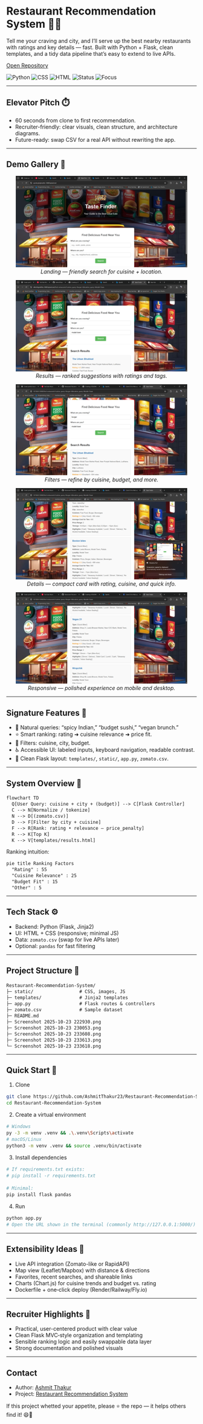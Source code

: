# Restaurant Recommendation System 🍣🚀

Tell me your craving and city, and I’ll serve up the best nearby restaurants with ratings and key details — fast. Built with Python + Flask, clean templates, and a tidy data pipeline that’s easy to extend to live APIs.

[Open Repository](https://github.com/AshmitThakur23/Restaurant-Recommendation-System)

![Python](https://img.shields.io/badge/Python-60.7%25-3776AB?logo=python&logoColor=white)
![CSS](https://img.shields.io/badge/CSS-25%25-1572B6?logo=css3&logoColor=white)
![HTML](https://img.shields.io/badge/HTML-14.3%25-E34F26?logo=html5&logoColor=white)
![Status](https://img.shields.io/badge/Status-Portfolio%20Ready-brightgreen)
![Focus](https://img.shields.io/badge/Focus-UX%20%7C%20Speed%20%7C%20Clarity-ff69b4)

---

## Elevator Pitch ⏱️

- 60 seconds from clone to first recommendation.
- Recruiter-friendly: clear visuals, clean structure, and architecture diagrams.
- Future-ready: swap CSV for a real API without rewriting the app.

---

## Demo Gallery 📸

<p align="center">
  <img src="./Screenshot%202025-10-23%20222930.png" alt="Landing page with cuisine and city search" width="90%" />
  <br/>
  <em>Landing — friendly search for cuisine + location.</em>
</p>

<p align="center">
  <img src="./Screenshot%202025-10-23%20230053.png" alt="Search results ranked by rating and relevance" width="90%" />
  <br/>
  <em>Results — ranked suggestions with ratings and tags.</em>
</p>

<p align="center">
  <img src="./Screenshot%202025-10-23%20233608.png" alt="Filters and refined results" width="90%" />
  <br/>
  <em>Filters — refine by cuisine, budget, and more.</em>
</p>

<p align="center">
  <img src="./Screenshot%202025-10-23%20233613.png" alt="Restaurant detail card and info" width="90%" />
  <br/>
  <em>Details — compact card with rating, cuisine, and quick info.</em>
</p>

<p align="center">
  <img src="./Screenshot%202025-10-23%20233618.png" alt="Responsive view for mobile" width="90%" />
  <br/>
  <em>Responsive — polished experience on mobile and desktop.</em>
</p>

---

## Signature Features 🌟

- 🔎 Natural queries: “spicy Indian,” “budget sushi,” “vegan brunch.”
- ⭐ Smart ranking: rating ➜ cuisine relevance ➜ price fit.
- 🧭 Filters: cuisine, city, budget.
- ♿ Accessible UI: labeled inputs, keyboard navigation, readable contrast.
- 🧱 Clean Flask layout: `templates/`, `static/`, `app.py`, `zomato.csv`.

---

## System Overview 🧠

```mermaid
flowchart TD
  Q[User Query: cuisine + city + (budget)] --> C[Flask Controller]
  C --> N[Normalize / tokenize]
  N --> D[(zomato.csv)]
  D --> F[Filter by city + cuisine]
  F --> R[Rank: rating • relevance – price_penalty]
  R --> K[Top K]
  K --> V[templates/results.html]
```

Ranking intuition:

```mermaid
pie title Ranking Factors
  "Rating" : 55
  "Cuisine Relevance" : 25
  "Budget Fit" : 15
  "Other" : 5
```

---

## Tech Stack ⚙️

- Backend: Python (Flask, Jinja2)
- UI: HTML + CSS (responsive; minimal JS)
- Data: `zomato.csv` (swap for live APIs later)
- Optional: `pandas` for fast filtering

---

## Project Structure 📁

```
Restaurant-Recommendation-System/
├─ static/                 # CSS, images, JS
├─ templates/              # Jinja2 templates
├─ app.py                  # Flask routes & controllers
├─ zomato.csv              # Sample dataset
├─ README.md
├─ Screenshot 2025-10-23 222930.png
├─ Screenshot 2025-10-23 230053.png
├─ Screenshot 2025-10-23 233608.png
├─ Screenshot 2025-10-23 233613.png
└─ Screenshot 2025-10-23 233618.png
```

---

## Quick Start 🚀

1) Clone
```bash
git clone https://github.com/AshmitThakur23/Restaurant-Recommendation-System.git
cd Restaurant-Recommendation-System
```

2) Create a virtual environment
```bash
# Windows
py -3 -m venv .venv && .\.venv\Scripts\activate
# macOS/Linux
python3 -m venv .venv && source .venv/bin/activate
```

3) Install dependencies
```bash
# If requirements.txt exists:
# pip install -r requirements.txt

# Minimal:
pip install flask pandas
```

4) Run
```bash
python app.py
# Open the URL shown in the terminal (commonly http://127.0.0.1:5000/)
```

---

## Extensibility Ideas 🧩

- Live API integration (Zomato-like or RapidAPI)
- Map view (Leaflet/Mapbox) with distance & directions
- Favorites, recent searches, and shareable links
- Charts (Chart.js) for cuisine trends and budget vs. rating
- Dockerfile + one‑click deploy (Render/Railway/Fly.io)

---

## Recruiter Highlights 💼

- Practical, user-centered product with clear value
- Clean Flask MVC‑style organization and templating
- Sensible ranking logic and easily swappable data layer
- Strong documentation and polished visuals

---

## Contact

- Author: [Ashmit Thakur](https://github.com/AshmitThakur23)
- Project: [Restaurant Recommendation System](https://github.com/AshmitThakur23/Restaurant-Recommendation-System)

If this project whetted your appetite, please ⭐ the repo — it helps others find it! 😄🍕
